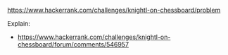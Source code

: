 https://www.hackerrank.com/challenges/knightl-on-chessboard/problem

Explain:

- https://www.hackerrank.com/challenges/knightl-on-chessboard/forum/comments/546957
